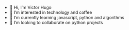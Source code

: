 - 👋 Hi, I’m Victor Hugo
- 👀 I’m interested in technology and coffee
- 🌱 I’m currently learning javascript, python and algorithms 
- 💞️ I’m looking to collaborate on python projects

<!---
VictorHugo is a ✨ special ✨ repository because its `README.md` (this file) appears on your GitHub profile.
You can click the Preview link to take a look at your changes.
--->
